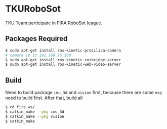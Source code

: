 # TKURoboSot
TKU Team participate in FIRA RoboSot league.

## Packages Required
```bash
$ sudo apt-get install ros-kinetic-prosilica-camera
# camera ip is 192.168.16.100
$ sudo apt-get install ros-kinetic-rosbridge-server
$ sudo apt-get install ros-kinetic-web-video-server
```
## Build

Need to build package `imu_3d` and `vision` first, because there are some `msg` need to build first.
After that, build all
```bash
$ cd fira_ws/
$ catkin_make --pkg imu_3d
$ catkin_make --pkg vision
$ catkin_make
```
